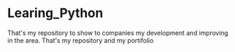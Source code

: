 # Learing_Python
That's my repository to show to companies my development and improving in the area.
That's my repository and my portifolio
